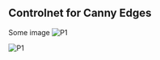 ## Controlnet for Canny Edges

Some image
![P1](https://github.com/anilbhatt1/Deeplearning-EVA8-Phase1/blob/master/Controlnet-canny/images/P1.png)


![P1](https://github.com/anilbhatt1/Deeplearning-EVA8-Phase1/assets/43835604/84888a13-944c-43cf-8191-4b87de3cccf2)
